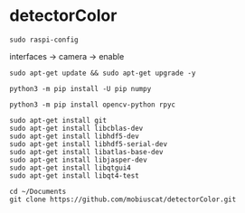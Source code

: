# detectorColor

```
sudo raspi-config
```
interfaces -> camera -> enable

```
sudo apt-get update && sudo apt-get upgrade -y
```
```
python3 -m pip install -U pip numpy
```
```
python3 -m pip install opencv-python rpyc
```

```
sudo apt-get install git
sudo apt-get install libcblas-dev
sudo apt-get install libhdf5-dev
sudo apt-get install libhdf5-serial-dev
sudo apt-get install libatlas-base-dev
sudo apt-get install libjasper-dev 
sudo apt-get install libqtgui4 
sudo apt-get install libqt4-test
```
```
cd ~/Documents
git clone https://github.com/mobiuscat/detectorColor.git
```
